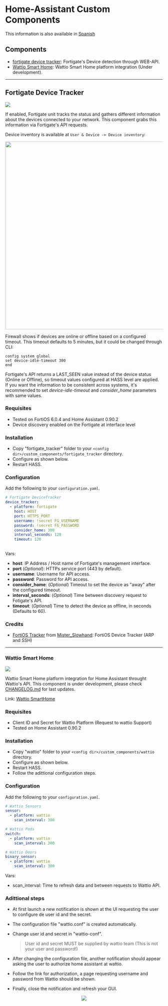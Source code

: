 # Home-Assistant Custom Components
This information is also available in [Spanish](./README.es.md)


Components
------------
   * [fortigate device tracker](#Fortigate-Device-Tracker): Fortigate's Device detection through WEB-API.
   * [Wattio Smart Home](#Wattio-Smart-Home): Wattio Smart Home platform integration (Under development).
      
----------------------------

## Fortigate Device Tracker
<img src="https://img.shields.io/badge/Version-0.1.2-green.svg" />

If enabled, Fortigate unit tracks the status and gathers different information about the devices connected to your network. This component grabs this information via Fortigate's API requests.

Device inventory is available at  `User & Device -> Device inventory`:


<p align="center">
<img src="https://raw.githubusercontent.com/dmoranf/home-assistant-custom-components/master/_screenshots/fortigate_device_detection.png" width="600px"></p>


Firewall shows if devices are online or offline based on a configured timeout. This timeout defaults to 5 minutes, but it could be changed through CLI:

```
config system global
set device-idle-timeout 300
end
```

Fortigate's API returns a LAST_SEEN value instead of the device status (Online or Offline), so timeout values configured at HASS level are applied. If you want the information to be consistent across systems, it's recommended to set *device-idle-timeout* and *consider_home* parameters with same values.


### Requisites

 - Tested on FortiOS 6.0.4 and Home Assistant 0.90.2
 - Device discovery enabled on the Fortigate at interface level

### Installation

- Copy "fortigate_tracker" folder to your `<config dir>/custom_components/fortigate_tracker` directory.
- Configure as shown below.
- Restart HASS.

### Configuration

Add the following to your `configuration.yaml`.

```yaml
# Fortigate DeviceTracker
device_tracker:
  - platform: fortigate
    host: HOST
    port: HTTPS_PORT
    username: !secret FG_USERNAME
    password: !secret FG_PASSWORD
    consider_home: 300
    interval_seconds: 120
    timeout: 120
    
```

Vars:

- **host**: IP Address / Host name of Fortigate's management interface.
- **port** (*Optional*): HTTPs service port (443 by default).
- **username**: Username for API access.
- **password**: Password for API access.
- **consider_home**: (*Optional*) Timeout to set the device as "away" after the configured timeout.
- **interval_seconds**: (*Optional*) Time between discovery request to Fotigate's API.
- **timeout**: (*Optional*) Time to detect the device as offline, in seconds (Defaults to 60).

### Credits

 - [FortiOS Tracker](https://community.home-assistant.io/t/fortios-device-tracker/28333/4) from [Mister_Slowhand](https://community.home-assistant.io/u/Mister_Slowhand): FortiOS Device Tracker (ARP and SSH)


----------------------------

### Wattio Smart Home
<img src="https://img.shields.io/badge/Version-0.1.1-green.svg" />

Wattio Smart Home platform integration for Home Assistant throught Wattio's API. This component is under development, please check [CHANGELOG.md](https://github.com/dmoranf/home-assistant-custom-components/blob/master/wattio/CHANGELOG.md) for last updates.

Link: [Wattio SmartHome](https://wattio.com/)

### Requisites

 - Client ID and Secret for Wattio Platform (Request to wattio Support)
 - Tested on Home Assistant 0.90.2

### Installation

- Copy "wattio" folder to your `<config dir>/custom_components/wattio` directory.
- Configure as shown below.
- Restart HASS.
- Follow the adittional configuration steps.

### Configuration

Add the following to your `configuration.yaml`.

```yaml
# Wattio Sensors
sensor:
  - platform: wattio
    scan_interval: 300

# Wattio Pods
switch:
  - platform: wattio
    scan_interval: 300

# Wattio Doors
binary_sensor:
  - platform: wattio
    scan_interval: 300
```

Vars:
 - scan_interval: Time to refresh data and between requests to Wattio API.

### Adittional steps

 - At first launch a new notification is shown at the UI requesting the user to configure de user id and the secret. 
 - The configuration file "wattio.conf" is created automatically.
 - Change user id and secret in "wattio-conf".

   > User id and secret MUST be supplied by wattio team (This is not your user and password!)

 - After changing the configuration file, another notification should appear asking the user to authorize home assistant at wattio.
 - Follow the link for authorization, a page requesting username and password from Wattio should be shown.
 - Finally, close the notification and refresh your GUI.


<p align="center">
<img src="https://raw.githubusercontent.com/dmoranf/home-assistant-custom-components/master/_screenshots/wattio_config.gif"></p>

  
